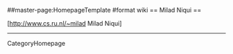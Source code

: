 ##master-page:HomepageTemplate
#format wiki
== Milad Niqui ==

[http://www.cs.ru.nl/~milad Milad Niqui]

----
CategoryHomepage

